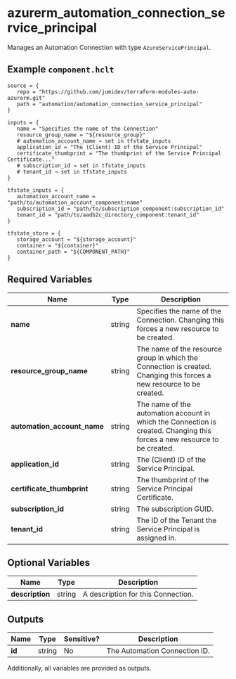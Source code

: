 # azurerm_automation_connection_service_principal

Manages an Automation Connection with type `AzureServicePrincipal`.

## Example `component.hclt`

```hcl
source = {
   repo = "https://github.com/jumidev/terraform-modules-auto-azurerm.git"   
   path = "automation/automation_connection_service_principal"   
}

inputs = {
   name = "Specifies the name of the Connection"   
   resource_group_name = "${resource_group}"   
   # automation_account_name → set in tfstate_inputs
   application_id = "The (Client) ID of the Service Principal"   
   certificate_thumbprint = "The thumbprint of the Service Principal Certificate..."   
   # subscription_id → set in tfstate_inputs
   # tenant_id → set in tfstate_inputs
}

tfstate_inputs = {
   automation_account_name = "path/to/automation_account_component:name"   
   subscription_id = "path/to/subscription_component:subscription_id"   
   tenant_id = "path/to/aadb2c_directory_component:tenant_id"   
}

tfstate_store = {
   storage_account = "${storage_account}"   
   container = "${container}"   
   container_path = "${COMPONENT_PATH}"   
}

```

## Required Variables

| Name | Type |  Description |
| ---- | --------- |  ----------- |
| **name** | string |  Specifies the name of the Connection. Changing this forces a new resource to be created. | 
| **resource_group_name** | string |  The name of the resource group in which the Connection is created. Changing this forces a new resource to be created. | 
| **automation_account_name** | string |  The name of the automation account in which the Connection is created. Changing this forces a new resource to be created. | 
| **application_id** | string |  The (Client) ID of the Service Principal. | 
| **certificate_thumbprint** | string |  The thumbprint of the Service Principal Certificate. | 
| **subscription_id** | string |  The subscription GUID. | 
| **tenant_id** | string |  The ID of the Tenant the Service Principal is assigned in. | 

## Optional Variables

| Name | Type |  Description |
| ---- | --------- |  ----------- |
| **description** | string |  A description for this Connection. | 



## Outputs

| Name | Type | Sensitive? | Description |
| ---- | ---- | --------- | --------- |
| **id** | string | No  | The Automation Connection ID. | 

Additionally, all variables are provided as outputs.

